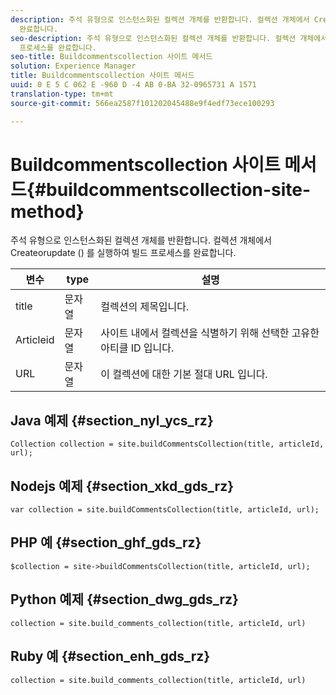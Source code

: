 ```yaml
---
description: 주석 유형으로 인스턴스화된 컬렉션 개체를 반환합니다. 컬렉션 개체에서 Createorupdate () 를 실행하여 빌드 프로세스를
  완료합니다.
seo-description: 주석 유형으로 인스턴스화된 컬렉션 개체를 반환합니다. 컬렉션 개체에서 Createorupdate () 를 실행하여 빌드
  프로세스를 완료합니다.
seo-title: Buildcommentscollection 사이트 메서드
solution: Experience Manager
title: Buildcommentscollection 사이트 메서드
uuid: 0 E 5 C 062 E -960 D -4 AB 0-BA 32-0965731 A 1571
translation-type: tm+mt
source-git-commit: 566ea2587f101202045488e9f4edf73ece100293

---
```



# Buildcommentscollection 사이트 메서드{#buildcommentscollection-site-method}

주석 유형으로 인스턴스화된 컬렉션 개체를 반환합니다. 컬렉션 개체에서 Createorupdate () 를 실행하여 빌드 프로세스를 완료합니다.

| 변수 | type | 설명 |
|--- |--- |--- |
| title | 문자열 | 컬렉션의 제목입니다. |
| Articleid | 문자열 | 사이트 내에서 컬렉션을 식별하기 위해 선택한 고유한 아티클 ID 입니다. |
| URL | 문자열 | 이 컬렉션에 대한 기본 절대 URL 입니다. |

## Java 예제 {#section_nyl_ycs_rz}

```
Collection collection = site.buildCommentsCollection(title, articleId, url);
```

## Nodejs 예제 {#section_xkd_gds_rz}

```
var collection = site.buildCommentsCollection(title, articleId, url); 
```

## PHP 예 {#section_ghf_gds_rz}

```
$collection = site->buildCommentsCollection(title, articleId, url); 
```

## Python 예제 {#section_dwg_gds_rz}

```
collection = site.build_comments_collection(title, articleId, url) 
```

## Ruby 예 {#section_enh_gds_rz}

```
collection = site.build_comments_collection(title, articleId, url) 
```
